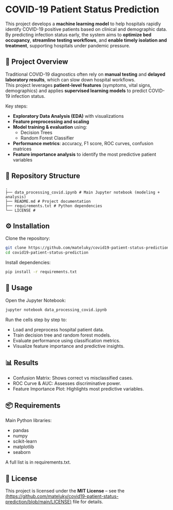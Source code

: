 # COVID-19 Patient Status Prediction

This project develops a **machine learning model** to help hospitals rapidly identify COVID-19 positive patients based on clinical and demographic data.  
By predicting infection status early, the system aims to **optimize bed occupancy**, **streamline testing workflows**, and **enable timely isolation and treatment**, supporting hospitals under pandemic pressure.


## 📌 Project Overview

Traditional COVID-19 diagnostics often rely on **manual testing** and **delayed laboratory results**, which can slow down hospital workflows.  
This project leverages **patient-level features** (symptoms, vital signs, demographics) and applies **supervised learning models** to predict COVID-19 infection status.  

Key steps:
- **Exploratory Data Analysis (EDA)** with visualizations
- **Feature preprocessing and scaling**
- **Model training & evaluation** using:
  - Decision Trees
  - Random Forest Classifier
- **Performance metrics**: accuracy, F1 score, ROC curves, confusion matrices
- **Feature importance analysis** to identify the most predictive patient variables

## 📂 Repository Structure
```
.
├── data_processing_covid.ipynb # Main Jupyter notebook (modeling + analysis)
├── README.md # Project documentation
├── requirements.txt # Python dependencies
└── LICENSE # 
```

## ⚙️ Installation

Clone the repository:

```bash
git clone https://github.com/mateluky/covid19-patient-status-prediction.git
cd covid19-patient-status-prediction
```

Install dependencies:

```bash
pip install -r requirements.txt
```

## 🚀 Usage

Open the Jupyter Notebook:
```bash
jupyter notebook data_processing_covid.ipynb
```

Run the cells step by step to:
- Load and preprocess hospital patient data.
- Train decision tree and random forest models.
- Evaluate performance using classification metrics.
- Visualize feature importance and predictive insights.

## 📊 Results

- Confusion Matrix: Shows correct vs misclassified cases.
- ROC Curve & AUC: Assesses discriminative power.
- Feature Importance Plot: Highlights most predictive variables.

## 📦 Requirements

Main Python libraries:

- pandas
- numpy
- scikit-learn
- matplotlib
- seaborn

A full list is in requirements.txt.

## 📝 License

This project is licensed under the **MIT License** – see the [(https://github.com/mateluky/covid19-patient-status-prediction/blob/main/LICENSE)](LICENSE) file for details.

